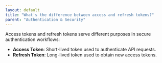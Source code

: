 ```yaml
---
layout: default
title: "What's the difference between access and refresh tokens?"
parent: "Authentication & Security"
---
```


Access tokens and refresh tokens serve different purposes in secure authentication workflows:

- **Access Token**: Short-lived token used to authenticate API requests.
- **Refresh Token**: Long-lived token used to obtain new access tokens.

